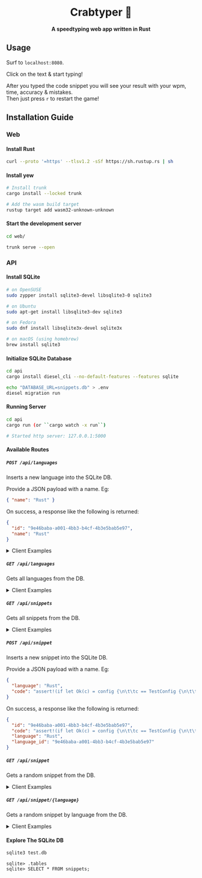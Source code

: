 <div align="center">
  <h1>Crabtyper 🦀</h1>
  <p>
    <strong>A speedtyping web app written in Rust</strong>
  </p>
</div>

## Usage

Surf to `localhost:8080`. 

Click on the text & start typing!

After you typed the code snippet you will see your result with your wpm, time, accuracy & mistakes.\
Then just press `r` to restart the game!

## Installation Guide

### Web

#### Install Rust

```sh
curl --proto '=https' --tlsv1.2 -sSf https://sh.rustup.rs | sh
```

#### Install yew

```sh
# Install trunk
cargo install --locked trunk

# Add the wasm build target
rustup target add wasm32-unknown-unknown
```

#### Start the development server

```sh
cd web/

trunk serve --open
```

### API

#### Install SQLite

```sh
# on OpenSUSE
sudo zypper install sqlite3-devel libsqlite3-0 sqlite3

# on Ubuntu
sudo apt-get install libsqlite3-dev sqlite3

# on Fedora
sudo dnf install libsqlite3x-devel sqlite3x

# on macOS (using homebrew)
brew install sqlite3
```

#### Initialize SQLite Database

```sh
cd api
cargo install diesel_cli --no-default-features --features sqlite

echo "DATABASE_URL=snippets.db" > .env
diesel migration run
```

#### Running Server

```sh
cd api
cargo run (or ``cargo watch -x run``)

# Started http server: 127.0.0.1:5000
```

#### Available Routes

##### `POST /api/languages`

Inserts a new language into the SQLite DB.

Provide a JSON payload with a name. Eg:

```json
{ "name": "Rust" }
```

On success, a response like the following is returned:

```json
{
  "id": "9e46baba-a001-4bb3-b4cf-4b3e5bab5e97",
  "name": "Rust"
}
```

<details>
  <summary>Client Examples</summary>

Using [HTTPie](https://httpie.org/):

```sh
http POST localhost:5000/api/languages name=Rust
```

Using cURL:

```sh
curl -S -X POST --header "Content-Type: application/json" --data '{"name":"Rust"}' http://localhost:5000/api/languages
```

</details>

##### `GET /api/languages`

Gets all languages from the DB.

<details>
  <summary>Client Examples</summary>

Using [HTTPie](https://httpie.org/):

```sh
http localhost:5000/api/languages
```

Using cURL:

```sh
curl -S http://localhost:5000/api/languages
```

</details>

##### `GET /api/snippets`

Gets all snippets from the DB.

<details>
  <summary>Client Examples</summary>

Using [HTTPie](https://httpie.org/):

```sh
http localhost:5000/api/snippets
```

Using cURL:

```sh
curl -S http://localhost:5000/api/snippets
```

</details>

##### `POST /api/snippet`

Inserts a new snippet into the SQLite DB.

Provide a JSON payload with a name. Eg:

```json
{
  "language": "Rust",
  "code": "assert!(if let Ok(c) = config {\n\t\tc == TestConfig {\n\t\t\ta: \"test\".into(),\n\t\t\tb: \"test\".into(),\n\t\t}\n\t} else {\n\t\tfalse\n\t})"
}
```

On success, a response like the following is returned:

```json
{
  "id": "9e46baba-a001-4bb3-b4cf-4b3e5bab5e97",
  "code": "assert!(if let Ok(c) = config {\n\t\tc == TestConfig {\n\t\t\ta: \"test\".into(),\n\t\t\tb: \"test\".into(),\n\t\t}\n\t} else {\n\t\tfalse\n\t})",
  "language": "Rust",
  "language_id": "9e46baba-a001-4bb3-b4cf-4b3e5bab5e97"
}
```

##### `GET /api/snippet`

Gets a random snippet from the DB.

<details>
  <summary>Client Examples</summary>

Using [HTTPie](https://httpie.org/):

```sh
http localhost:5000/api/snippet
```

Using cURL:

```sh
curl -S http://localhost:5000/api/snippet
```

</details>

##### `GET /api/snippet/{language}`

Gets a random snippet by language from the DB.

<details>
  <summary>Client Examples</summary>

Using [HTTPie](https://httpie.org/):

```sh
http localhost:5000/api/snippet/Rust
```

Using cURL:

```sh
curl -S http://localhost:5000/api/snippet/Rust
```

</details>

#### Explore The SQLite DB

```sh
sqlite3 test.db
```

```
sqlite> .tables
sqlite> SELECT * FROM snippets;
```
